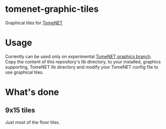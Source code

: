 # tomenet-graphic-tiles
Graphical tiles for [TomeNET](tomenet.eu)

# Usage
Currently can be used only on experimental [TomeNET graphics branch](https://github.com/jezek/tomenet/tree/use_graphics).
Copy the content of this repository's lib directory, to your installed, graphics supporting, TomeNET lib directory and modify your TomeNET config file to use graphical tiles.

# What's done
## 9x15 tiles
Just most of the floor tiles.
